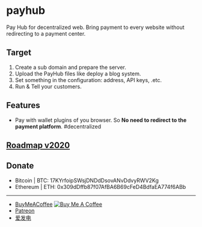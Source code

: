 # payhub
Pay Hub for decentralized web. Bring payment to every website without redirecting to a payment center.


## Target
1. Create a sub domain and prepare the server.
2. Upload the PayHub files like deploy a blog system.
3. Set something in the configuration: address, API keys, .etc.
4. Run & Tell your customers.


## Features
- Pay with wallet plugins of you browser. So **No need to redirect to the payment platform**. #decentralized


## [Roadmap v2020](https://github.com/taurenshaman/payhub/wiki/Roadmap.v2020)

## Donate
* Bitcoin | BTC: 17KYrfoipSWsjDNDdDsovANvDdvyRWV2Kg
* Ethereum | ETH: 0x309dDffb87f07AfBA6B69cFeD4BdfaEA774f6ABb
---
* [BuyMeACoffee](https://www.buymeacoffee.com/taurenshaman)
   [![Buy Me A Coffee](https://bmc-cdn.nyc3.digitaloceanspaces.com/BMC-button-images/custom_images/orange_img.png)](https://www.buymeacoffee.com/taurenshaman)
* [Patreon](https://www.patreon.com/taurenshaman)
* [爱发电](http://afdian.net/@taurenshaman)
